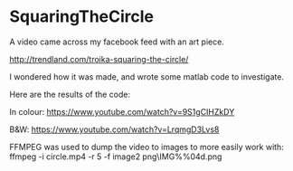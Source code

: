# SquaringTheCircle

A video came across my facebook feed with an art piece. 

http://trendland.com/troika-squaring-the-circle/

I wondered how it was made, and wrote some matlab code to investigate. 

Here are the results of the code:

In colour:
https://www.youtube.com/watch?v=9S1gCIHZkDY

B&W:
https://www.youtube.com/watch?v=LrqmgD3Lvs8


FFMPEG was used to dump the video to images to more easily work with:
ffmpeg -i circle.mp4 -r 5 -f image2 png\IMG%%04d.png


